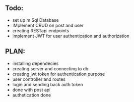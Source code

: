 ## Todo:
- set up m Sql Database
- IMplement CRUD on post and user
- creating RESTapi endpoints
- implement JWT for user authentication and authorization

## PLAN:
- installing dependecies
- creating server and connecting to db
- creating jwt token for authentication purpose
- user controller and routes
- login and sending back auth token
- done with post api 
- authetication done

